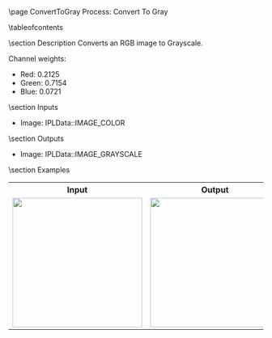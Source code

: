 \page ConvertToGray Process: Convert To Gray

\tableofcontents

\section Description
Converts an RGB image to Grayscale.

Channel weights:
- Red: 0.2125
- Green: 0.7154
- Blue: 0.0721

\section Inputs
- Image: IPLData::IMAGE_COLOR

\section Outputs
- Image: IPLData::IMAGE_GRAYSCALE

\section Examples
<table>
 <tr>
     <th>Input</th>
     <th>Output</th>
 </tr>
 <tr>
     <td><img src="../images/Lenna.png" width="256" /></td>
     <td><img src="../images/IPLConvertToGray.png" width="256" /></td>
 </tr>
</table>